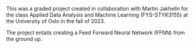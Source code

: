This was a graded project created in collaboration with Martin Jakhelln for the class Applied Data Analysis and Machine Learning (FYS-STYK3155) at the University of Oslo in the fall of 2023.

The project entails creating a Feed Forward Neural Network (FFNN) from the ground up.
